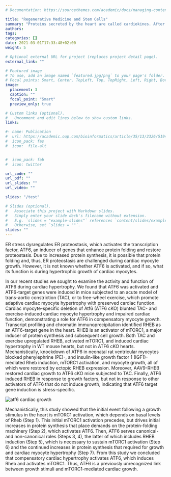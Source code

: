 ```yaml
---
# Documentation: https://sourcethemes.com/academic/docs/managing-content/

title: "Regenerative Medicine and Stem Cells"
summary: "Proteins secreted by the heart are called cardiokines. After secretion, cardiokines, such as cytokines, growth promoters and stem cell homing factors, can reduce ischemic damage, as well as enhancing stem cell survival and engraftment. But ischemia impairs protein folding and secretion, and negatively impacts stem cell-mediated regeneration. However, we discovered a secretion process that resists this inhibition, enabling the release of certain beneficial cardiokines, just when they are needed the most. Studies in the Glembotski lab focus on examining the functions of, and molecular mechanisms governing this secretion process in cardiac myocytes and in cardiac stem cells. Our studies of cardiokine secretion in the ischemic heart, and secretion by cardiac stem cells will facilitate the design of therapeutic strategies aimed at enhancing the secretion of beneficial cardiokines that minimize damage and maximize regeneration."
authors:
tags:
categories: []
date: 2021-03-01T17:33:48+02:00
weight: 5

# Optional external URL for project (replaces project detail page).
external_link: ""

# Featured image
# To use, add an image named `featured.jpg/png` to your page's folder.
# Focal points: Smart, Center, TopLeft, Top, TopRight, Left, Right, BottomLeft, Bottom, BottomRight.
image:
  placement: 3
  caption: ""
  focal_point: "Smart"
  preview_only: true

# Custom links (optional).
#   Uncomment and edit lines below to show custom links.
links:

#- name: Publication
#  url: https://academic.oup.com/bioinformatics/article/35/13/2326/5194340
#  icon_pack: fas
#  icon:  file-alt


#  icon_pack: fab
#  icon: twitter

url_code: ""
url_pdf: ""
url_slides: ""
url_video: ""

slides: "/test"

# Slides (optional).
#   Associate this project with Markdown slides.
#   Simply enter your slide deck's filename without extension.
#   E.g. `slides = "example-slides"` references `content/slides/example-slides.md`.
#   Otherwise, set `slides = ""`.
slides: ""
---
```


ER stress dysregulates ER proteostasis, which activates the transcription factor, ATF6, an inducer of genes that enhance protein folding and restore proteostasis. Due to increased protein synthesis, it is possible that protein folding and, thus, ER proteostasis are challenged during cardiac myocyte growth. However, it is not known whether ATF6 is activated, and if so, what its function is during hypertrophic growth of cardiac myocytes.

In our recent studies we sought to examine the activity and function of ATF6 during cardiac hypertrophy. We found that ATF6 was activated and ATF6-target genes were induced in mice subjected to an acute model of trans-aortic constriction (TAC), or to free-wheel exercise, which promote adaptive cardiac myocyte hypertrophy with preserved cardiac function. Cardiac myocyte-specific deletion of Atf6 (ATF6 cKO) blunted TAC- and exercise-induced cardiac myocyte hypertrophy and impaired cardiac function, demonstrating a role for ATF6 in compensatory myocyte growth. Transcript profiling and chromatin immunoprecipitation identified RHEB as an ATF6-target gene in the heart. RHEB is an activator of mTORC1, a major inducer of protein synthesis and subsequent cell growth. Both TAC and exercise upregulated RHEB, activated mTORC1, and induced cardiac hypertrophy in WT mouse hearts, but not in ATF6 cKO hearts. Mechanistically, knockdown of ATF6 in neonatal rat ventricular myocytes blocked phenylephrine (PE)-, and insulin-like growth factor 1 (IGF1)-mediated Rheb induction, mTORC1 activation, and myocyte growth, all of which were restored by ectopic RHEB expression. Moreover, AAV9-RHEB restored cardiac growth to ATF6 cKO mice subjected to TAC. Finally, ATF6 induced RHEB in response to growth factors, but not in response to other activators of ATF6 that do not induce growth, indicating that ATF6 target gene induction is stress-specific.

 ![atf6 cardiac growth](atf6_cardiac_growth.png)

Mechanistically, this study showed that the initial event following a growth stimulus in the heart is mTORC1 activation, which depends on basal levels of Rheb (Step 1). This initial mTORC1 activation precedes, but drives initial increases in protein synthesis that place demands on the protein-folding machinery (Step 2), which activates ATF6. Then, ATF6 serves canonical- and non-canonical roles (Steps 3, 4), the latter of which includes RHEB induction (Step 5), which is necessary to sustain mTORC1 activation (Step 6) and the continued increases in protein synthesis that required for growth and cardiac myocyte hypertrophy (Step 7). From this study we concluded that compensatory cardiac hypertrophy activates ATF6, which induces Rheb and activates mTORC1. Thus, ATF6 is a previously unrecognized link between growth stimuli and mTORC1-mediated cardiac growth.
